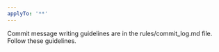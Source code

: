 ```yaml
---
applyTo: '**'
---
```


Commit message writing guidelines are in the rules/commit_log.md file. Follow these guidelines.